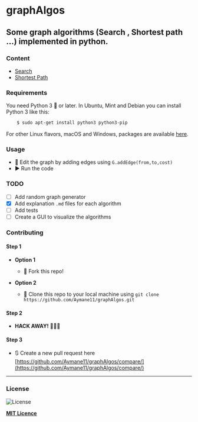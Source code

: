 # graphAlgos

Some graph algorithms (Search , Shortest path ...) implemented in python.
---

### Content
 - [Search](https://github.com/Aymane11/graphAlgos/tree/master/search)
 - [Shortest Path](https://github.com/Aymane11/graphAlgos/tree/master/shortest-path)

### Requirements

You need Python 3 :snake: or later. In Ubuntu, Mint and Debian you can install Python 3 like this:

```bash
    $ sudo apt-get install python3 python3-pip
```

For other Linux flavors, macOS and Windows, packages are available [here](https://www.python.org/getit/).

### Usage

- :wrench: Edit the graph by adding edges using `G.addEdge(from,to,cost)`
- :arrow_forward: Run the code

### TODO

- [ ] Add random graph generator
- [X] Add explanation `.md` files for each algorithm
- [ ] Add tests
- [ ] Create a GUI to visualize the algorithms

### Contributing

#### Step 1

- **Option 1**
    - 🍴 Fork this repo!

- **Option 2**
    - 👯 Clone this repo to your local machine using `git clone https://github.com/Aymane11/graphAlgos.git`

#### Step 2

- **HACK AWAY!** 🔨🔨🔨

#### Step 3

- 🔃 Create a new pull request here [https://github.com/Aymane11/graphAlgos/compare/](https://github.com/Aymane11/graphAlgos/compare/)

---

### License
![License](https://img.shields.io/github/license/Aymane11/graphAlgos)

**[MIT Licence](https://choosealicense.com/licenses/mit/)**